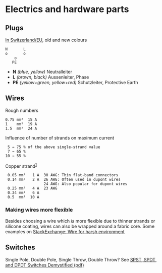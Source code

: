 # Electrics and hardware parts

## Plugs

[In Switzerland/EU](https://de.wikipedia.org/wiki/Niederspannungsnetz#Farbgebung), old and new colours

```
N       L
o       o
    o
   PE
```

* **N** *(blue, yellow)* Neutralleiter
* **L** *(brown, black)* Aussenleiter, Phase
* **PE** *(yellow+green, yellow+red)* Schutzleiter, Protective Earth 


## Wires

Rough numbers

    0.75 mm²  15 A
    1    mm²  19 A
    1.5  mm²  24 A

Influence of number of strands on maximum current

     5 → 75 % of the above single-strand value
     7 → 65 %
    10 → 55 %

Copper strand<sup>[1][strombelastbarkeit]</sup>

     0.05 mm²   1 A  30 AWG: Thin flat-band connectors
     0.14 mm²   2 A  26 AWG: Often used in dupont wires
                     24 AWG: Also popular for dupont wires
     0.25 mm²   4 A  23 AWG
     0.34 mm²   6 A
     0.5  mm²  10 A


[strombelastbarkeit]: http://www.linzi.hu/Katalogus/2008-2009/ger/X%20028%20%20Strombelastbarkeit%20(allgemein).pdf


### Making wires more flexible

Besides choosing a wire which *is* more flexible due to thinner strands or silicone coating, wires can also be
wrapped around a fabric core. Some examples on [StackExchange: Wire for harsh environment](https://electronics.stackexchange.com/a/164551/135063)


## Switches

Single Pole, Double Pole, Single Throw, Double Throw? See [SPST, SPDT, and DPDT Switches Demystified (pdf)][spst]

[spst]: http://musicfromouterspace.com/analogsynth_new/ELECTRONICS/pdf/switches_demystified_assembly.pdf 

